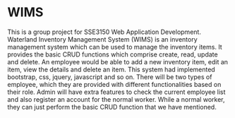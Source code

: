 # WIMS
This is a group project for SSE3150 Web Application Development. Waterland Inventory Management System (WIMS) is an inventory management system which can be used to manage the inventory items. It provides the basic CRUD functions which comprise create, read, update and delete. An employee would be able to add a new inventory item, edit an item, view the details and delete an item.
This system had implemented bootstrap, css, jquery, javascript and so on. There will be two types of employee, which they are provided with different functionalities based on their role. Admin will have extra features to check the current employee list and also register an account for the normal worker. While a normal worker, they can just perform the basic CRUD function that we have mentioned.
